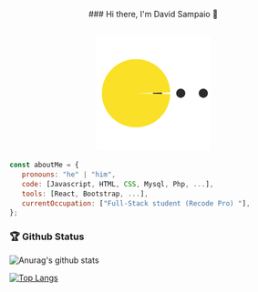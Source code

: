 <p align="center">### Hi there, I'm David Sampaio 👋</p>
<div align="center">
	<br>
	<img src="https://raw.githubusercontent.com/Aniket965/Aniket965/master/pacman.svg?sanitize=true" width="200" height="200">
	<br>
</div>
<div>

```javascript
const aboutMe = {
   pronouns: "he" | "him",
   code: [Javascript, HTML, CSS, Mysql, Php, ...],
   tools: [React, Bootstrap, ...],
   currentOccupation: ["Full-Stack student (Recode Pro) "],
};
```
</div>

<div> 	
	
### 🏆 Github Status
![Anurag's github stats](https://github-readme-stats.vercel.app/api?username=Davisampaiom&show_icons=true&theme=onedark)

[![Top Langs](https://github-readme-stats.vercel.app/api/top-langs/?username=anuraghazra&layout=compact&show_icons=true&theme=onedark)](https://github.com/anuraghazra/github-readme-stats)

</div>
